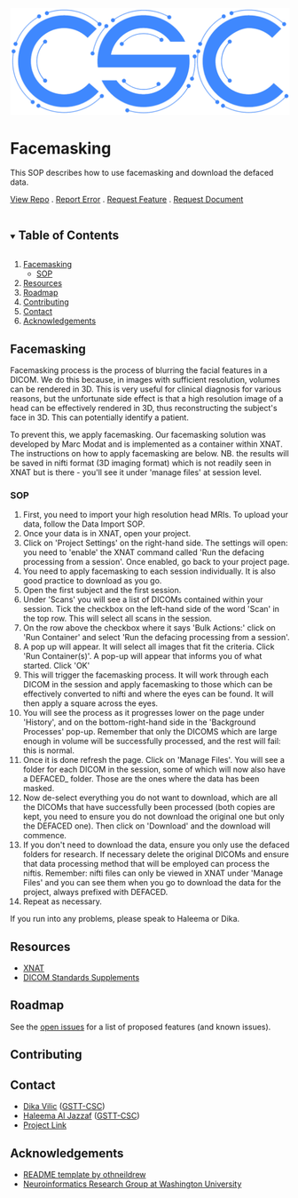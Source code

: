 [![image](https://github.com/GSTT-CSC/XNAT/blob/main/assets/CSC-logo-trans-sm.png?raw=true)](https://github.com/GSTT-CSC/XNAT)

# Facemasking

This SOP describes how to use facemasking and download the defaced data.

[View Repo](https://github.com/GSTT-CSC/XNAT) . [Report Error](https://github.com/GSTT-CSC/XNAT/issues) . [Request Feature](https://github.com/GSTT-CSC/XNAT/issues) . [Request Document](https://github.com/GSTT-CSC/XNAT/issues)


<!-- TABLE OF CONTENTS -->
<details open="open">
  <summary><h2 style="display: inline-block">Table of Contents</h2></summary>
  <ol>
    <li>
      <a href="#data-checking">Facemasking</a>
      <ul>
        <li><a href="#PII">SOP</a></li>
      </ul>
    </li>
    <li><a href="#resources">Resources</a></li>
    <li><a href="#roadmap">Roadmap</a></li>
    <li><a href="#contributing">Contributing</a></li>
    <li><a href="#contact">Contact</a></li>
   <li><a href="#acknowledgements">Acknowledgements</a></li>
  </ol>
</details>



<!-- FACEMASKING -->
## Facemasking

Facemasking process is the process of blurring the facial features in a DICOM. We do this because, in images with sufficient resolution,
volumes can be rendered in 3D. This is very useful for clinical diagnosis for various reasons, but the unfortunate side effect is that a high
resolution image of a head can be effectively rendered in 3D, thus reconstructing the subject's face in 3D. This can potentially identify
a patient. 

To prevent this, we apply facemasking. Our facemasking solution was developed by Marc Modat and is implemented as a container within XNAT.
The instructions on how to apply facemasking are below. NB. the results will be saved in nifti format (3D imaging format) which is not readily seen in
XNAT but is there - you'll see it under 'manage files' at session level.

<!-- SOP -->
### SOP
1. First, you need to import your high resolution head MRIs. To upload your data, follow the Data Import SOP.
2. Once your data is in XNAT, open your project. 
3. Click on 'Project Settings' on the right-hand side. The settings will open: you need to 'enable' the XNAT command called 'Run the defacing processing from a session'. 
Once enabled, go back to your project page.
4. You need to apply facemasking to each session individually. It is also good practice to download as you go.
5. Open the first subject and the first session. 
6. Under 'Scans' you will see a list of DICOMs contained within your session. Tick the checkbox on the left-hand side of the word 'Scan' in the 
top row. This will select all scans in the session.
7. On the row above the checkbox where it says 'Bulk Actions:' click on 'Run Container' and select 'Run the defacing processing from a session'.
8. A pop up will appear. It will select all images that fit the criteria. Click 'Run Container(s)'. A pop-up will appear that informs you of what started. Click 'OK'
9. This will trigger the facemasking process. It will work through each DICOM in the session and apply facemasking to those which can be effectively converted
to nifti and where the eyes can be found. It will then apply a square across the eyes.
10. You will see the process as it progresses lower on the page under 'History', and on the bottom-right-hand side in the 'Background Processes' pop-up. Remember that only
the DICOMS which are large enough in volume will be successfully processed, and the rest will fail: this is normal.
11. Once it is done refresh the page. Click on 'Manage Files'. You will see a folder for each DICOM in the session, some of which will now
also have a DEFACED_ folder. Those are the ones where the data has been masked. 
12. Now de-select everything you do not want to download, which are all the DICOMs that have successfully been processed (both copies are kept, you need to ensure
you do not download the original one but only the DEFACED one). Then click on 'Download' and the download will commence. 
13. If you don't need to download the data, ensure you only use the defaced folders for research. If necessary delete the original DICOMs and 
ensure that data processing method that will be employed can process the niftis. Remember: nifti files can only be viewed in XNAT under 'Manage Files' and you can 
see them when you go to download the data for the project, always prefixed with DEFACED.
14. Repeat as necessary. 

If you run into any problems, please speak to Haleema or Dika.

<!-- RESOURCES -->
## Resources
* [XNAT](https://www.xnat.org/)
* [DICOM Standards Supplements](https://www.dicomstandard.org/supplements)

<!-- ROADMAP -->
## Roadmap
See the [open issues](https://github.com/GSTT-CSC/XNAT/issues) for a list of proposed features (and known issues).

<!-- CONTRIBUTING -->
## Contributing

<!-- CONTACT -->
## Contact

* [Dika Vilic](mailto:Dijana.Vilic@gstt.nhs.uk) ([GSTT-CSC](https://gstt-csc.github.io/))
* [Haleema Al Jazzaf](mailto:Haleema.AlJazzaf@gstt.nhs.uk) ([GSTT-CSC](https://gstt-csc.github.io/))
* [Project Link](https://github.com/GSTT-CSC/XNAT)

<!-- ACKNOWLEDGEMENTS -->
## Acknowledgements

* [README template by othneildrew](https://github.com/othneildrew/Best-README-Template)
* [Neuroinformatics Research Group at Washington University](https://www.mir.wustl.edu/research/research-centers/computational-imaging-research-center-circ/labs/marcus-lab)
